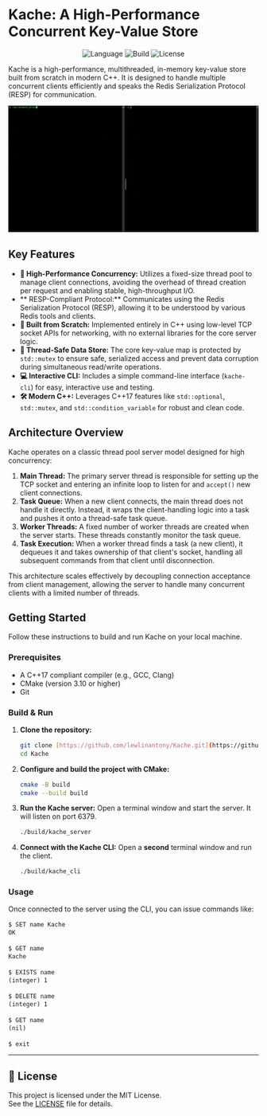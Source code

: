 # Kache: A High-Performance Concurrent Key-Value Store

<p align="center">
  <img src="https://img.shields.io/badge/language-C%2B%2B17-blue.svg" alt="Language">
  <img src="https://img.shields.io/badge/build-CMake-green.svg" alt="Build">
  <img src="https://img.shields.io/badge/license-MIT-lightgrey.svg" alt="License">
</p>

Kache is a high-performance, multithreaded, in-memory key-value store built from scratch in modern C++. It is designed to handle multiple concurrent clients efficiently and speaks the Redis Serialization Protocol (RESP) for communication.

<p align="center">
  <img src="assets/demo-gif.gif" alt="Kache CLI Demo"> 
</p>

## Key Features

* **🚀 High-Performance Concurrency:** Utilizes a fixed-size thread pool to manage client connections, avoiding the overhead of thread creation per request and enabling stable, high-throughput I/O.
* ** RESP-Compliant Protocol:** Communicates using the Redis Serialization Protocol (RESP), allowing it to be understood by various Redis tools and clients.
* **🔩 Built from Scratch:** Implemented entirely in C++ using low-level TCP socket APIs for networking, with no external libraries for the core server logic.
* **🧵 Thread-Safe Data Store:** The core key-value map is protected by `std::mutex` to ensure safe, serialized access and prevent data corruption during simultaneous read/write operations.
* **💻 Interactive CLI:** Includes a simple command-line interface (`kache-cli`) for easy, interactive use and testing.
* **🛠️ Modern C++:** Leverages C++17 features like `std::optional`, `std::mutex`, and `std::condition_variable` for robust and clean code.

## Architecture Overview

Kache operates on a classic thread pool server model designed for high concurrency:

1.  **Main Thread:** The primary server thread is responsible for setting up the TCP socket and entering an infinite loop to listen for and `accept()` new client connections.
2.  **Task Queue:** When a new client connects, the main thread does not handle it directly. Instead, it wraps the client-handling logic into a task and pushes it onto a thread-safe task queue.
3.  **Worker Threads:** A fixed number of worker threads are created when the server starts. These threads constantly monitor the task queue.
4.  **Task Execution:** When a worker thread finds a task (a new client), it dequeues it and takes ownership of that client's socket, handling all subsequent commands from that client until disconnection.

This architecture scales effectively by decoupling connection acceptance from client management, allowing the server to handle many concurrent clients with a limited number of threads.

## Getting Started

Follow these instructions to build and run Kache on your local machine.

### Prerequisites

* A C++17 compliant compiler (e.g., GCC, Clang)
* CMake (version 3.10 or higher)
* Git

### Build & Run

1.  **Clone the repository:**
    ```bash
    git clone [https://github.com/lewlinantony/Kache.git](https://github.com/lewlinantony/Kache.git)
    cd Kache
    ```

2.  **Configure and build the project with CMake:**
    ```bash
    cmake -B build
    cmake --build build
    ```

3.  **Run the Kache server:**
    Open a terminal window and start the server. It will listen on port 6379.
    ```bash
    ./build/kache_server
    ```

4.  **Connect with the Kache CLI:**
    Open a **second** terminal window and run the client.
    ```bash
    ./build/kache_cli
    ```

### Usage

Once connected to the server using the CLI, you can issue commands like:

```
$ SET name Kache
OK

$ GET name
Kache

$ EXISTS name
(integer) 1

$ DELETE name
(integer) 1

$ GET name
(nil)

$ exit
```

---

## 📝 License

This project is licensed under the MIT License.  
See the [LICENSE](./LICENSE) file for details.
